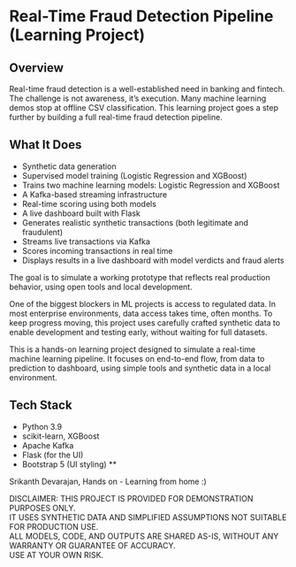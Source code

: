 # Real-Time Fraud Detection Pipeline (Learning Project)


##  Overview

Real-time fraud detection is a well-established need in banking and fintech. The challenge is not awareness, it’s execution. 
Many machine learning demos stop at offline CSV classification. This learning project goes a step further by building a full real-time fraud detection pipeline.

## What It Does

- Synthetic data generation  
- Supervised model training (Logistic Regression and XGBoost)  
- Trains two machine learning models: Logistic Regression and XGBoost
- A Kafka-based streaming infrastructure  
- Real-time scoring using both models  
- A live dashboard built with Flask
- Generates realistic synthetic transactions (both legitimate and fraudulent)
- Streams live transactions via Kafka
- Scores incoming transactions in real time
- Displays results in a live dashboard with model verdicts and fraud alerts

The goal is to simulate a working prototype that reflects real production behavior, using open tools and local development.

One of the biggest blockers in ML projects is access to regulated data. In most enterprise environments, data access takes time, often months. To keep progress moving, this project uses carefully crafted synthetic data to enable development and testing early, without waiting for full datasets.

This is a hands-on learning project designed to simulate a real-time machine learning pipeline. It focuses on end-to-end flow, from data to prediction to dashboard, using simple tools and synthetic data in a local environment.



## Tech Stack

- Python 3.9
- scikit-learn, XGBoost
- Apache Kafka
- Flask (for the UI)
- Bootstrap 5 (UI styling)
**

Srikanth Devarajan, Hands on - Learning from home :) 




 DISCLAIMER: THIS PROJECT IS PROVIDED FOR DEMONSTRATION PURPOSES ONLY.  
 IT USES SYNTHETIC DATA AND SIMPLIFIED ASSUMPTIONS NOT SUITABLE FOR PRODUCTION USE.  
 ALL MODELS, CODE, AND OUTPUTS ARE SHARED AS-IS, WITHOUT ANY WARRANTY OR GUARANTEE OF ACCURACY.  
 USE AT YOUR OWN RISK.
